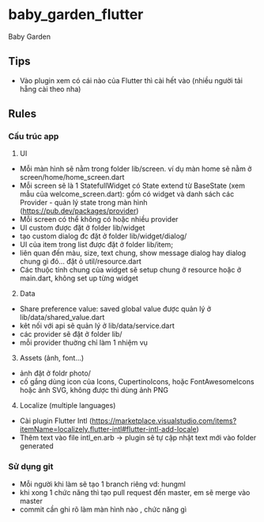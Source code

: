 # baby_garden_flutter

Baby Garden

## Tips
- Vào plugin xem có cái nào của Flutter thì cài hết vào (nhiều người tải hẵng cài theo nha)


## Rules
### Cấu trúc app
1. UI
- Mỗi màn hình sẽ nằm trong folder lib/screen. ví dụ màn home sẽ nằm ở screen/home/home_screen.dart
- Mỗi screen sẽ là 1 StatefullWidget có State extend từ BaseState (xem mẫu của welcome_screen.dart): gồm có widget và danh sách các Provider - quản lý state trong màn hình (https://pub.dev/packages/provider)
- Mỗi screen có thể không có hoặc nhiều provider
- UI custom được đặt ở folder lib/widget
- tạo custom dialog đc đặt ở folder lib/widget/dialog/
- UI của item trong list được đặt ở folder lib/item;
- liên quan đến màu, size, text chung, show message dialog hay dialog chung gì đó... đặt ỏ util/resource.dart
- Các thuộc tính chung của widget sẽ setup chung ở resource hoặc ở main.dart, không set up từng widget

2. Data
- Share preference value: saved global value được quản lý ở lib/data/shared_value.dart
- kêt nối với api sẽ quản lý ở lib/data/service.dart
- các provider sẽ đặt ở folder lib/
- mỗi provider thuờng chỉ làm 1 nhiệm vụ

3. Assets (ảnh, font...)
- ảnh đặt ở foldr photo/
- cố gắng dùng icon của Icons, CupertinoIcons, hoặc FontAwesomeIcons hoặc ảnh SVG, không được thì dùng ảnh PNG

4. Localize (multiple languages)
- Cài plugin Flutter Intl (https://marketplace.visualstudio.com/items?itemName=localizely.flutter-intl#flutter-intl-add-locale)
- Thêm text vào file intl_en.arb -> plugin sẽ tự cập nhật text mới vào folder generated

### Sử dụng git
- Mỗi người khi làm sẽ tạo 1 branch riêng vd: hungml
- khi xong 1 chức năng thì tạo pull request đến master, em sẽ merge vào master
- commit cần ghi rõ làm màn hình nào , chức năng gì

